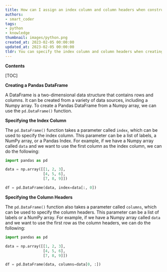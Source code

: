 ```yaml
---
title: How can I assign an index column and column headers when constructing a pandas dataframe from a numpy array?
authors:
- smart_coder
tags:
- python
- knowledge
thumbnail: images/python.png
created_at: 2023-02-05 00:00:00
updated_at: 2023-02-05 00:00:00
tldr: You can specify the index column and column headers when creating the DataFrame by passing the index and column names as arguments to the DataFrame constructor.
---
```


**Contents**

[TOC]

**Creating a Pandas DataFrame**

A DataFrame is a two-dimensional data structure that contains rows and columns. It can be created from a variety of data sources, including a Numpy array. To create a Pandas DataFrame from a Numpy array, we can use the `pd.DataFrame()` function. 

**Specifying the Index Column**

The `pd.DataFrame()` function takes a parameter called `index`, which can be used to specify the index column. This parameter can be a list of labels, a NumPy array, or a Pandas Index. For example, if we have a Numpy array called `data` and we want to use the first column as the index column, we can do the following:

```python
import pandas as pd

data = np.array([[1, 2, 3],
                 [4, 5, 6],
                 [7, 8, 9]])

df = pd.DataFrame(data, index=data[:, 0])
```

**Specifying the Column Headers**

The `pd.DataFrame()` function also takes a parameter called `columns`, which can be used to specify the column headers. This parameter can be a list of labels or a NumPy array. For example, if we have a Numpy array called `data` and we want to use the first row as the column headers, we can do the following:

```python
import pandas as pd

data = np.array([[1, 2, 3],
                 [4, 5, 6],
                 [7, 8, 9]])

df = pd.DataFrame(data, columns=data[0, :])
```
